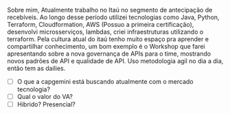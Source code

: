 Sobre mim,
Atualmente trabalho no Itaú no segmento de antecipação de recebíveis.
Ao longo desse período utilizei tecnologias como Java, Python, Terraform, Cloudformation, AWS (Possuo a primeira certificação), desenvolvi microsserviços, lambdas, criei infraestruturas utilizando o terraform.
Pela cultura atual do itaú tenho muito espaço pra aprender e compartilhar conhecimento, um bom exemplo é o Workshop que farei apresentando sobre a nova governança de APIs para o time, mostrando novos padrões de API e qualidade de API.
Uso metodologia agil no dia a dia, então tem as dailies.


- [ ] O que a capgemini está buscando atualmente com o mercado tecnologia?
- [ ] Qual o valor do VA?
- [ ] Hibrido? Presencial? 